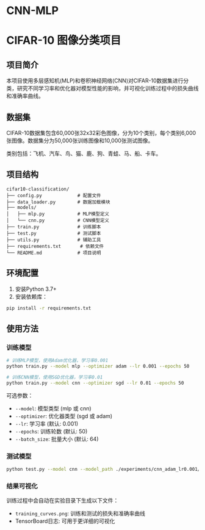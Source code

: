 # CNN-MLP
# CIFAR-10 图像分类项目

## 项目简介

本项目使用多层感知机(MLP)和卷积神经网络(CNN)对CIFAR-10数据集进行分类，研究不同学习率和优化器对模型性能的影响，并可视化训练过程中的损失曲线和准确率曲线。

## 数据集

CIFAR-10数据集包含60,000张32x32彩色图像，分为10个类别，每个类别6,000张图像。数据集分为50,000张训练图像和10,000张测试图像。

类别包括：飞机、汽车、鸟、猫、鹿、狗、青蛙、马、船、卡车。

## 项目结构

```
cifar10-classification/
├── config.py             # 配置文件
├── data_loader.py        # 数据加载模块
├── models/
│   ├── mlp.py            # MLP模型定义
│   └── cnn.py            # CNN模型定义
├── train.py              # 训练脚本
├── test.py               # 测试脚本
├── utils.py              # 辅助工具
├── requirements.txt       # 依赖文件
└── README.md             # 项目说明
```

## 环境配置

1. 安装Python 3.7+
2. 安装依赖库：
```bash
pip install -r requirements.txt
```

## 使用方法

### 训练模型

```bash
# 训练MLP模型，使用Adam优化器，学习率0.001
python train.py --model mlp --optimizer adam --lr 0.001 --epochs 50

# 训练CNN模型，使用SGD优化器，学习率0.01
python train.py --model cnn --optimizer sgd --lr 0.01 --epochs 50
```

可选参数：
- `--model`: 模型类型 (mlp 或 cnn)
- `--optimizer`: 优化器类型 (sgd 或 adam)
- `--lr`: 学习率 (默认: 0.001)
- `--epochs`: 训练轮数 (默认: 50)
- `--batch_size`: 批量大小 (默认: 64)

### 测试模型

```bash
python test.py --model cnn --model_path ./experiments/cnn_adam_lr0.001/model.pth
```

### 结果可视化

训练过程中会自动在实验目录下生成以下文件：
- `training_curves.png`: 训练和测试的损失和准确率曲线
- TensorBoard日志: 可用于更详细的可视化

